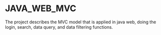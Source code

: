 # JAVA_WEB_MVC
The project describes the MVC model that is applied in java web, doing the login, search, data query, and data filtering functions.

